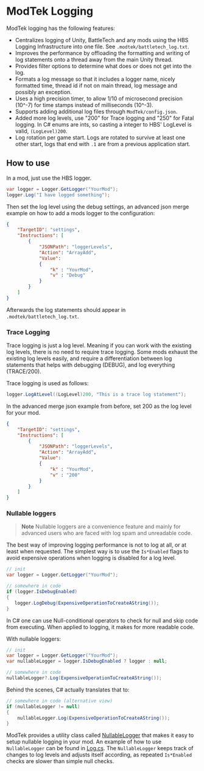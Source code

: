 # ModTek Logging

ModTek logging has the following features:
- Centralizes logging of Unity, BattleTech and any mods using the HBS Logging Infrastructure into one file. See `.modtek/battletech_log.txt`.
- Improves the performance by offloading the formatting and writing of log statements onto a thread away from the main Unity thread.
- Provides filter options to determine what does or does not get into the log.
- Formats a log message so that it includes a logger name, nicely formatted time, thread id if not on main thread, log message and possibly an exception.
- Uses a high precision timer, to allow 1/10 of microsecond precision (10^-7) for time stamps instead of milliseconds (10^-3).
- Supports adding additional log files through `ModTek/config.json`.
- Added more log levels, use "200" for Trace logging and "250" for Fatal logging. In C# enums are ints, so casting a integer to HBS' LogLevel is valid, `(LogLevel)200`.
- Log rotation per game start. Logs are rotated to survive at least one other start, logs that end with `.1` are from a previous application start.

## How to use

In a mod, just use the HBS logger.

```csharp
var logger = Logger.GetLogger("YourMod");
logger.Log("I have logged something");
```

Then set the log level using the debug settings, an advanced json merge example on how to add a mods logger to the configuration:

```json
{
    "TargetID": "settings",
    "Instructions": [
        {
            "JSONPath": "loggerLevels",
            "Action": "ArrayAdd",
            "Value":
            {
                "k" : "YourMod",
                "v" : "Debug"
            }
        }
    ]
}
```

Afterwards the log statements should appear in `.modtek/battletech_log.txt`.

### Trace Logging

Trace logging is just a log level. Meaning if you can work with the existing log levels, there is no need to require trace logging.
Some mods exhaust the existing log levels easily, and require a differentiation between log statements that helps with debugging (DEBUG), and log everything (TRACE/200).

Trace logging is used as follows:
```csharp
logger.LogAtLevel((LogLevel)200, "This is a trace log statement");
```

In the advanced merge json example from before, set 200 as the log level for your mod.
```json
{
    "TargetID": "settings",
    "Instructions": [
        {
            "JSONPath": "loggerLevels",
            "Action": "ArrayAdd",
            "Value":
            {
                "k" : "YourMod",
                "v" : "200"
            }
        }
    ]
}
```

### Nullable loggers

> **Note**
> Nullable loggers are a convenience feature and mainly for advanced users who are faced with log spam and unreadable code.

The best way of improving logging performance is not to log at all, or at least when requested.
The simplest way is to use the `Is*Enabled` flags to avoid expensive operations when logging is disabled for a log level.

```csharp
// init
var logger = Logger.GetLogger("YourMod");

// somewhere in code
if (logger.IsDebugEnabled)
{
   logger.LogDebug(ExpensiveOperationToCreateAString());
}
```

In C# one can use Null-conditional operators to check for null and skip code from executing.
When applied to logging, it makes for more readable code.

With nullable loggers:
```csharp
// init
var logger = Logger.GetLogger("YourMod");
var nullableLogger = logger.IsDebugEnabled ? logger : null;

// somewhere in code
nullableLogger?.Log(ExpensiveOperationToCreateAString());
```

Behind the scenes, C# actually translates that to:
```csharp
// somewhere in code (alternative view)
if (nullableLogger != null)
{
    nullableLogger.Log(ExpensiveOperationToCreateAString());
}
```

ModTek provides a utility class called [NullableLogger](../ModTek/Public/NullableLogger.cs) that makes it easy to setup
nullable logging in your mod.
An example of how to use `NullableLogger` can be found in [Log.cs](../ModTek/Log.cs).
The `NullableLogger` keeps track of changes to log levels and adjusts itself according,
as repeated `Is*Enabled` checks are slower than simple null checks.
